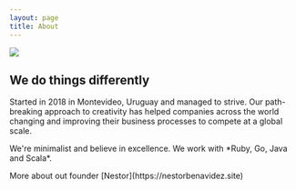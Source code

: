 ```yaml
---
layout: page
title: About
---
```


<img src="https://c1.staticflickr.com/5/4821/45313681224_103b95a6f3_m.jpg">

## We do things differently
<p>
Started in 2018 in Montevideo, Uruguay and managed to strive. Our path-breaking approach to creativity has helped companies across the world changing and improving their business processes to compete at a global scale.  
</p>
<p>
We're minimalist and believe in excellence. We work with *Ruby, Go, Java and Scala*.
</p>
<p>
More about out founder [Nestor](https://nestorbenavidez.site)
</p>

